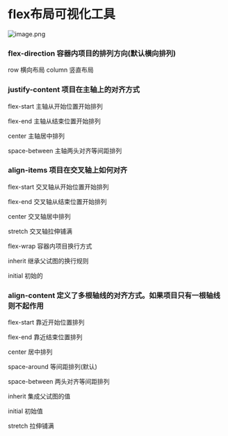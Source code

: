 # flex布局可视化工具

![image.png](https://upload-images.jianshu.io/upload_images/1419035-181d8b44a5b9c821.png?imageMogr2/auto-orient/strip%7CimageView2/2/w/)

### flex-direction 容器内项目的排列方向(默认横向排列)

row 横向布局
column 竖直布局

### justify-content 项目在主轴上的对齐方式

flex-start 主轴从开始位置开始排列

flex-end 主轴从结束位置开始排列

center 主轴居中排列

space-between 主轴两头对齐等间距排列

### align-items 项目在交叉轴上如何对齐

flex-start 交叉轴从开始位置开始排列

flex-end 交叉轴从结束位置开始排列

center 交叉轴居中排列

stretch 交叉轴拉伸铺满

flex-wrap 容器内项目换行方式

inherit 继承父试图的换行规则

initial 初始的



### align-content 定义了多根轴线的对齐方式。如果项目只有一根轴线则不起作用

flex-start 靠近开始位置排列

flex-end 靠近结束位置排列

center 居中排列

space-around 等间距排列(默认)

space-between 两头对齐等间距排列

inherit 集成父试图的值

initial 初始值

stretch 拉伸铺满
















